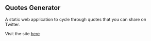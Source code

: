 ## Quotes Generator

A static web application to cycle through quotes that you can share on Twitter.

Visit the site [here](https://sami-a-a.github.io/ztm-quotes-generator/)